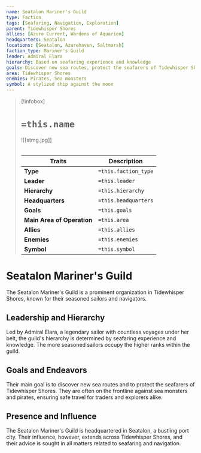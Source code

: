 ```yaml
---
name: Seatalon Mariner's Guild
type: Faction
tags: [Seafaring, Navigation, Exploration]
parent: Tidewhisper Shores
allies: [Azure Current, Wardens of Aquarion]
headquarters: Seatalon
locations: [Seatalon, Azurehaven, Saltmarsh]
faction_type: Mariner's Guild
leader: Admiral Elara
hierarchy: Based on seafaring experience and knowledge
goals: Discover new sea routes, protect the seafarers of Tidewhisper Shores
area: Tidewhisper Shores
enemies: Pirates, Sea monsters
symbol: A stylized ship against the moon
---
```

> [!infobox]
> # `=this.name`
> ![[stmg.jpg]]
> ######
> | Traits         | Description                                                                                                                           |
> | -------------- | ------------------------------------------------------------------------------------------------------------------------------------- |
> | **Type** | `=this.faction_type` |
> | **Leader** | `=this.leader` |
> | **Hierarchy** | `=this.hierarchy` |
> | **Headquarters** | `=this.headquarters` |
> | **Goals** | `=this.goals` |
> | **Main Area of Operation** | `=this.area` |
> | **Allies** | `=this.allies` |
> | **Enemies** | `=this.enemies` |
> | **Symbol** | `=this.symbol` |
# Seatalon Mariner's Guild

The Seatalon Mariner's Guild is a prominent organization in Tidewhisper Shores, known for their seasoned sailors and navigators.

## Leadership and Hierarchy

Led by Admiral Elara, a legendary sailor with countless voyages under her belt, the guild's hierarchy is determined by seafaring experience and knowledge. The more seasoned sailors occupy the higher ranks within the guild.

## Goals and Endeavors

Their main goal is to discover new sea routes and to protect the seafarers of Tidewhisper Shores. They are often on the frontline against sea monsters and pirates, ensuring safe travel for traders and explorers alike.

## Presence and Influence

The Seatalon Mariner's Guild is headquartered in Seatalon, a bustling port city. Their influence, however, extends across Tidewhisper Shores, and their advice is sought in all matters related to seafaring and navigation.

